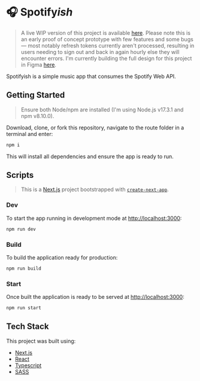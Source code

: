 # 🎧 Spotify*ish*

> A live WIP version of this project is available [here](https://spotifyish.vercel.app/). Please note this is an early proof of concept prototype with few features and some bugs — most notably refresh tokens currently aren't processed, resulting in users needing to sign out and back in again hourly else they will encounter errors. I'm currently building the full design for this project in Figma [here](https://www.figma.com/file/ue8HWGgcciFw6fqfhmEg08/Spotifyish).

Spotifyish is a simple music app that consumes the Spotify Web API.

## Getting Started

> Ensure both Node/npm are installed (I'm using Node.js v17.3.1 and npm v8.10.0).

Download, clone, or fork this repository, navigate to the route folder in a terminal and enter:

```bash
npm i
```

This will install all dependencies and ensure the app is ready to run.

## Scripts

> This is a [Next.js](https://nextjs.org/) project bootstrapped with [`create-next-app`](https://github.com/vercel/next.js/tree/canary/packages/create-next-app).

### Dev

To start the app running in development mode at [http://localhost:3000](http://localhost:3000):

```bash
npm run dev
```

### Build

To build the application ready for production:

```bash
npm run build
```

### Start

Once built the application is ready to be served at [http://localhost:3000](http://localhost:3000):

```bash
npm run start
```

## Tech Stack

This project was built using:

- [Next.js](https://nextjs.org/)
- [React](https://reactjs.org/)
- [Typescript](https://www.typescriptlang.org/)
- [SASS](https://sass-lang.com/)